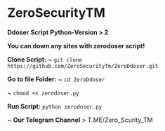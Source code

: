 # ZeroSecurityTM
**Ddoser Script**
**Python-Version > 2**

**You can down any sites with zerodoser script!**

**Clone Script:**
~ `git clone https://github.com/ZeroSecurityTm/ZeroDdoser.git`

**Go to file Folder:**
~ `cd ZeroDdoser`

~ `chmod +x zerodoser.py`

**Run Script:**
`python zerodoser.py`

~ **Our Telegram Channel** > T.ME/Zero_Scurity_TM
